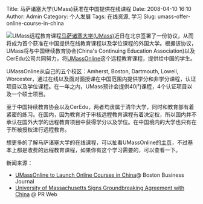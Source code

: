 Title: 马萨诸塞大学(UMass)获准在中国提供在线课程
Date: 2008-04-10 16:10
Author: Admin
Category: 个人发展
Tags: 在线资源, 学习
Slug: umass-offer-online-course-in-china

![UMass远程教育课程][][马萨诸塞大学(UMass)][]近日在北京签署了一份协议，从而将成为首个获准在中国提供在线教育课程以及学位课程的外国大学。根据该协议，UMass将与中国继续教育协会(China's
Continuing Education
Association)以及CerEdu公司共同努力，将[UMassOnline][]这个远程教育课程，提供给中国的学生。

UMassOnline从自己的五个校区：Amherst, Boston, Dartmouth, Lowell,
Worcester，通过在线以及面对面授课在中国范围内提供学分和非学分课程，认证项目以及学位课程。在一年之内，UMass预计会提供40门课程，4个认证项目以及一个硕士项目。

至于中国持续教育协会以及CerEdu，两者均隶属于清华大学，同时和教育部有着紧密的练习。在国内，因为教育对于审核远程教育课程有着决定权，所以国内并不承认在国外大学的远程教育项目中获得学分以及学位。在中国境内的大学也只有在于所被授权进行远程教育。

想更多的了解马萨诸塞大学的在线课程，可以扯看UMassOnline的[主页][UMassOnline]，不过基本上都是收费的远程教育课程，如果你有这个学习需要的，可以查看一下。

新闻来源：

-   [UMassOnline to Launch Online Courses in China][]@ Boston Business
    Journal
-   [University of Massachusetts Signs Groundbreaking Agreement with
    China][] @ PR Web

</p>

  [UMass远程教育课程]: http://www.umassonline.net/images/thumbs/Yan-and-Gray_Sigining_CHina033108_217x163.jpg
  [马萨诸塞大学(UMass)]: http://www.massachusetts.edu/
  [UMassOnline]: http://www.umassonline.net/Home.html
  [UMassOnline to Launch Online Courses in China]: http://www.bizjournals.com/masshightech/stories/2008/03/31/daily11.html
  [University of Massachusetts Signs Groundbreaking Agreement with
  China]: http://www.prweb.com/releases/china/education/prweb818454.htm
